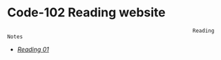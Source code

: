 # Code-102 Reading website

                                                                Reading Notes


- [*Reading 01*](https://nassir1976.github.io/reading-notes/class-01-reading)



